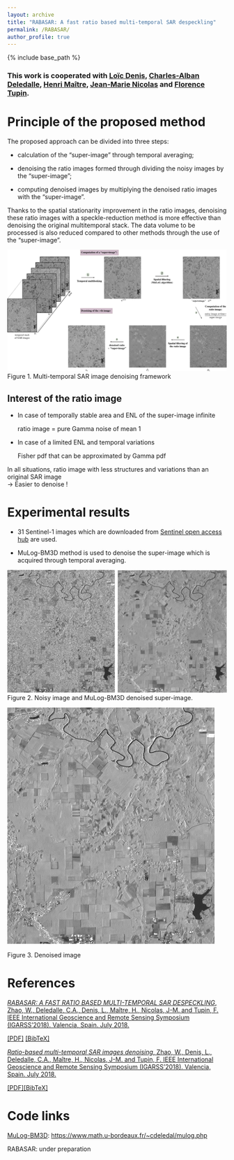 ```yaml
---
layout: archive
title: "RABASAR: A fast ratio based multi-temporal SAR despeckling"
permalink: /RABASAR/
author_profile: true
---
```


{% include base_path %}

### This work is cooperated with [Loïc Denis](https://perso.univ-st-etienne.fr/deniloic/), [Charles-Alban Deledalle](https://www.math.u-bordeaux.fr/~cdeledal/), [Henri Maître](https://perso.telecom-paristech.fr/maitre/), [Jean-Marie Nicolas](https://perso.telecom-paristech.fr/nicolas/) and [Florence Tupin](https://perso.telecom-paristech.fr/tupin/).

Principle of the proposed method
======
The proposed approach can be divided into three steps: 

   * calculation of the “super-image” through temporal averaging; 
    
   * denoising the ratio images formed through dividing the noisy images by the “super-image”; 
    
   * computing denoised images by multiplying the denoised ratio images with the “super-image”.

Thanks to the spatial stationarity improvement in the ratio images, denoising these ratio images with a speckle-reduction
method is more effective than denoising the original multitemporal stack. The data volume to be processed is also reduced compared to other methods through the use of the “super-image”.

![Flowchart](/images/flowchart2.png)
Figure 1. Multi-temporal SAR image denoising framework

Interest of the ratio image 
---
  * In case of temporally stable area and ENL of the super-image infinite
   
	ratio image = pure Gamma noise of mean 1

  * In case of  a limited ENL and temporal variations
   
	Fisher pdf that can be approximated by Gamma pdf

In all situations, ratio image with less structures and variations than an original SAR image  
→   Easier to denoise !



Experimental results
======
   * 31 Sentinel-1 images which are downloaded from [Sentinel open access hub](https://sentinels.copernicus.eu/web/sentinel/sentinel-data-access) are used.

   * MuLog-BM3D method is used to denoise the super-image which is acquired through temporal averaging. 

![NoisySuperImg](/images/NoisySuperImg1.png)
Figure 2. Noisy image and MuLog-BM3D denoised super-image.

![DNoisyImg](/images/DNoisyImg1.png)

Figure 3. Denoised image

	






  
References
======

[*RABASAR: A FAST RATIO BASED MULTI-TEMPORAL SAR DESPECKLING*, Zhao, W., Deledalle, C.A., Denis, L., Maître, H., Nicolas, J-M. and Tupin, F. IEEE International Geoscience and Remote Sensing Symposium (IGARSS’2018). Valencia, Spain. July 2018.](https://WeiyingZhao.github.io/publication/2018-07-22-igarss18-RABASAR)

[[PDF]](http://WeiyingZhao.github.io/files/2018igarss-RABASAR.pdf) [[BibTeX]](http://WeiyingZhao.github.io/files/2018-07-22-igarss18RABASAR.bib)


[*Ratio-based multi-temporal SAR images denoising*, Zhao, W., Denis, L., Deledalle, C.A., Maître, H., Nicolas, J-M. and Tupin, F. IEEE International Geoscience and Remote Sensing Symposium (IGARSS’2018). Valencia, Spain. July 2018.](2018-01-01-SAR-Decomposition1.md)

[[PDF]](http://WeiyingZhao.github.io/files/RatioSAR_denoising.pdf)[[BibTeX]](http://WeiyingZhao.github.io/files/2018-01-07-MultiTempDenoising.bib)




Code links
======
[MuLog-BM3D](https://www.math.u-bordeaux.fr/~cdeledal/mulog.php): https://www.math.u-bordeaux.fr/~cdeledal/mulog.php

RABASAR: under preparation
  


